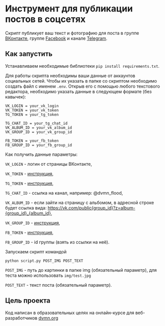 # Инструмент для публикации постов в соцсетях 

Скрипт публикует ваш текст и фотографию для поста в группе [ВКонтакте](https://vk.com/), группе [Facebook](https://www.facebook.com/) и канале [Telegram](https://tlgrm.ru/). 

## Как запустить
 Устанавливаем необходимые библиотеки
 ```pip install requirements.txt```.
 
 Для работы скрипта необходимы ваши данные от аккаунтов социальных сетей. Чтобы их указать в папке со скриптом необходимо создать файл с именем `.env`. Открыв его с помощью любого текстового редактора, необходимо указать данные в следующем формате (без кавычек):
 ```
VK_LOGIN = your_vk_login
VK_TOKEN = your_vk_token
TG_TOKEN = your_tg_token

TG_CHAT_ID = your_tg_chat_id
VK_ALBUM_ID = your_vk_album_id
VK_GROUP_ID = your_vk_group_id

FB_TOKEN = your_fb_token
FB_GROUP_ID = your_fb_group_id
```

Как получить данные параметры: 

`VK_LOGIN` - логин от страницы ВКонтакте,

`VK_TOKEN` - [инструкция](https://devman.org/qna/63/kak-poluchit-token-polzovatelja-dlja-vkontakte/), 

`TG_TOKEN` - [инструкция](https://smmplanner.com/blog/otlozhennyj-posting-v-telegram/), 

`TG_CHAT_ID` - ссылка на канал, например: @dvmn_flood, 

`VK_ALBUM_ID` - если зайти на страницу с альбомом, в адресной строке будет ссылка вида: https://vk.com/public{group_id}?z=album-{group_id}_{album_id},

`VK_GROUP_ID` - [инструкция](https://regvk.com/id/),

`FB_TOKEN` - [инструкция](https://developers.facebook.com/docs/graph-api/explorer/),

`FB_GROUP_ID` - id группы (взять из ссылки на неё).

 Запускаем скрипт командой 
 ```
 python script.py POST_IMG POST_TEXT
 ```
  
 `POST_IMG` - путь до картинки в папке img (обязательный параметр), для теста можно использовать ```img/test.jpg ```
 
 `POST_TEXT` - текст поста (обязательный параметр).
 
 
## Цель проекта
 Код написан в образовательных целях на онлайн-курсе для веб-разработчиков [dvmn.org](https://dvmn.org/modules/) 
